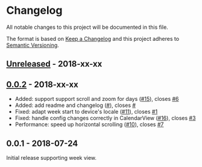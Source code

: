 # Changelog

All notable changes to this project will be documented in this file.

The format is based on [Keep a Changelog](http://keepachangelog.com/en/1.0.0/)
and this project adheres to [Semantic Versioning](http://semver.org/spec/v2.0.0.html).


<!-- Template:
## [Unreleased] - 2018-xx-xx

Optional intro comment.

- Added: Abc ([#](https://github.com/JonasWanke/com.jonaswanke.calendar/pull/)), fixes [#](https://github.com/JonasWanke/com.jonaswanke.calendar/issues/)
- Changed: Abc ([#](https://github.com/JonasWanke/com.jonaswanke.calendar/pull/)), fixes [#](https://github.com/JonasWanke/com.jonaswanke.calendar/issues/)
- Deprecated: Abc ([#](https://github.com/JonasWanke/com.jonaswanke.calendar/pull/)), fixes [#](https://github.com/JonasWanke/com.jonaswanke.calendar/issues/)
- Removed: Abc ([#](https://github.com/JonasWanke/com.jonaswanke.calendar/pull/)), fixes [#](https://github.com/JonasWanke/com.jonaswanke.calendar/issues/)
- Fixed: Abc ([#](https://github.com/JonasWanke/com.jonaswanke.calendar/pull/)), fixes [#](https://github.com/JonasWanke/com.jonaswanke.calendar/issues/)
- Security: Abc ([#](https://github.com/JonasWanke/com.jonaswanke.calendar/pull/)), fixes [#](https://github.com/JonasWanke/com.jonaswanke.calendar/issues/)

 -->


## [Unreleased] - 2018-xx-xx


## [0.0.2] - 2018-xx-xx

- Added: support support scroll and zoom for days ([#15](https://github.com/JonasWanke/com.jonaswanke.calendar/pull/15)), closes [#6](https://github.com/JonasWanke/com.jonaswanke.calendar/issues/6)
- Added: add readme and changelog ([#](https://github.com/JonasWanke/com.jonaswanke.calendar/pull/5)), closes [#](https://github.com/JonasWanke/com.jonaswanke.calendar/issues/5)
- Fixed: adapt week start to device's locale ([#11](https://github.com/JonasWanke/com.jonaswanke.calendar/pull/11)), closes [#1](https://github.com/JonasWanke/com.jonaswanke.calendar/issues/1)
- Fixed: handle config changes correctly in CalendarView ([#16](https://github.com/JonasWanke/com.jonaswanke.calendar/pull/16)), closes [#3](https://github.com/JonasWanke/com.jonaswanke.calendar/issues/3)
- Performance: speed up horizontal scrolling ([#10](https://github.com/JonasWanke/com.jonaswanke.calendar/pull/10)), closes [#7](https://github.com/JonasWanke/com.jonaswanke.calendar/issues/7)


## 0.0.1 - 2018-07-24

Initial release supporting week view.


[Unreleased]: https://github.com/JonasWanke/com.jonaswanke.calendar/compare/v0.0.2...dev
[0.0.2]: https://github.com/JonasWanke/com.jonaswanke.calendar/compare/v0.0.1...v0.0.2
